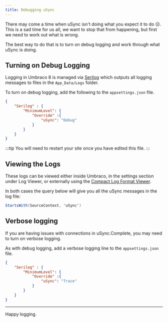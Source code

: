 ```yaml
---
title: Debugging uSync
---
```


There may come a time when uSync isn't doing what you expect it to do ☹. This is a sad time for us all, we want to stop that from happening, but first we need to work out what is wrong.

The best way to do that is to turn on debug logging and work through what uSync is doing. 

## Turning on Debug Logging

Logging in Umbraco 8 is managed via [Serilog](https://our.umbraco.com/documentation/Fundamentals/Code/Debugging/Logging/) which outputs all logging messages to files in the `App_Data/Logs` folder.

To turn on debug logging, add the following to the `appsettings.json` file. 

```json title="/appsettings.json"
{
    "Serilog" : {
        "MinimumLevel": {
            "Override" :{
                "uSync": "Debug" 
            }
        }
    }
}
```

:::tip 
You will need to restart your site once you have edited this file.
:::

## Viewing the Logs
These logs can be viewed either inside Umbraco, in the settings section under Log Viewer, or externally using the [Compact Log Format Viewer](https://github.com/warrenbuckley/Compact-Log-Format-Viewer).

In both cases the query below will give you all the uSync messages in the log file: 

```cs
StartsWith(SourceContext, 'uSync')
```


## Verbose logging 
If you are having issues with connections in uSync.Complete, you may need to turn on verbose logging. 

As with debug logging, add a verbose logging line to the `appsettings.json` file. 

```json title="/appsettings.json"
{
    "Serilog" : {
        "MinimumLevel": {
            "Override" :{
                "uSync": "Trace" 
            }
        }
    }
}
```

----

Happy logging.